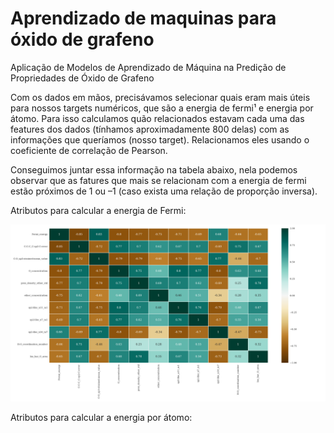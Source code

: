 # Aprendizado de maquinas para óxido de grafeno
Aplicação de Modelos de Aprendizado de Máquina na Predição de Propriedades de Óxido de Grafeno

Com os dados em mãos, precisávamos selecionar quais eram mais úteis para nossos targets numéricos, que são a energia de fermi¹ e energia por átomo. Para isso calculamos quão relacionados estavam cada uma das features dos dados (tínhamos aproximadamente 800 delas) com as informações que queríamos (nosso target). Relacionamos eles usando o coeficiente de correlação de Pearson.

Conseguimos juntar essa informação na tabela abaixo, nela podemos observar que as fatures que mais se relacionam com a energia de fermi estão próximos de 1 ou –1 (caso exista uma relação de proporção inversa).

Atributos para calcular a energia de Fermi:

![Texto alternativo](https://github.com/Karl-Marcos/ML-2022-DIMP/blob/main/imagens/atributos_energia_fermi.png)

Atributos para calcular a energia por átomo:

